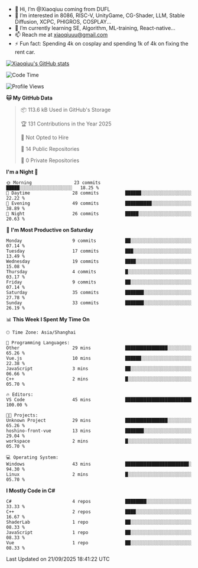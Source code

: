 - 👋 Hi, I’m @Xiaoqiuu coming from DUFL
- 👀 I’m interested in 8086, RISC-V, UnityGame, CG-Shader, LLM, Stable Diffusion, XCPC, PHIGROS, COSPLAY...
- 🌱 I’m currently learning SE, Algorithm, ML-training, React-native...
- 📫 Reach me at xiaoqiuuu@gmail.com
- ⚡ Fun fact: Spending 4k on cosplay and spending 1k of 4k on fixing the rent car.

<!---
Xiaoqiuu/Xiaoqiuu is a ✨ special ✨ repository because its `README.md` (this file) appears on your GitHub profile.
You can click the Preview link to take a look at your changes.
--->

[![Xiaoqiuu's GitHub stats](https://github-readme-stats.vercel.app/api?username=Xiaoqiuu)](https://github.com/anuraghazra/github-readme-stats)


<!--START_SECTION:waka-->
![Code Time](http://img.shields.io/badge/Code%20Time-136%20hrs%208%20mins-blue)

![Profile Views](http://img.shields.io/badge/Profile%20Views-15-blue)

**🐱 My GitHub Data** 

> 📦 113.6 kB Used in GitHub's Storage 
 > 
> 🏆 131 Contributions in the Year 2025
 > 
> 🚫 Not Opted to Hire
 > 
> 📜 14 Public Repositories 
 > 
> 🔑 0 Private Repositories 
 > 
**I'm a Night 🦉** 

```text
🌞 Morning                23 commits          █████░░░░░░░░░░░░░░░░░░░░   18.25 % 
🌆 Daytime                28 commits          ██████░░░░░░░░░░░░░░░░░░░   22.22 % 
🌃 Evening                49 commits          ██████████░░░░░░░░░░░░░░░   38.89 % 
🌙 Night                  26 commits          █████░░░░░░░░░░░░░░░░░░░░   20.63 % 
```
📅 **I'm Most Productive on Saturday** 

```text
Monday                   9 commits           ██░░░░░░░░░░░░░░░░░░░░░░░   07.14 % 
Tuesday                  17 commits          ███░░░░░░░░░░░░░░░░░░░░░░   13.49 % 
Wednesday                19 commits          ████░░░░░░░░░░░░░░░░░░░░░   15.08 % 
Thursday                 4 commits           █░░░░░░░░░░░░░░░░░░░░░░░░   03.17 % 
Friday                   9 commits           ██░░░░░░░░░░░░░░░░░░░░░░░   07.14 % 
Saturday                 35 commits          ███████░░░░░░░░░░░░░░░░░░   27.78 % 
Sunday                   33 commits          ███████░░░░░░░░░░░░░░░░░░   26.19 % 
```


📊 **This Week I Spent My Time On** 

```text
🕑︎ Time Zone: Asia/Shanghai

💬 Programming Languages: 
Other                    29 mins             ████████████████░░░░░░░░░   65.26 % 
Vue.js                   10 mins             ██████░░░░░░░░░░░░░░░░░░░   22.38 % 
JavaScript               3 mins              ██░░░░░░░░░░░░░░░░░░░░░░░   06.66 % 
C++                      2 mins              █░░░░░░░░░░░░░░░░░░░░░░░░   05.70 % 

🔥 Editors: 
VS Code                  45 mins             █████████████████████████   100.00 % 

🐱‍💻 Projects: 
Unknown Project          29 mins             ████████████████░░░░░░░░░   65.26 % 
hoshino-front-vue        13 mins             ███████░░░░░░░░░░░░░░░░░░   29.04 % 
workspace                2 mins              █░░░░░░░░░░░░░░░░░░░░░░░░   05.70 % 

💻 Operating System: 
Windows                  43 mins             ████████████████████████░   94.30 % 
Linux                    2 mins              █░░░░░░░░░░░░░░░░░░░░░░░░   05.70 % 
```

**I Mostly Code in C#** 

```text
C#                       4 repos             ████████░░░░░░░░░░░░░░░░░   33.33 % 
C++                      2 repos             ████░░░░░░░░░░░░░░░░░░░░░   16.67 % 
ShaderLab                1 repo              ██░░░░░░░░░░░░░░░░░░░░░░░   08.33 % 
JavaScript               1 repo              ██░░░░░░░░░░░░░░░░░░░░░░░   08.33 % 
Vue                      1 repo              ██░░░░░░░░░░░░░░░░░░░░░░░   08.33 % 
```




 Last Updated on 21/09/2025 18:41:22 UTC
<!--END_SECTION:waka-->
